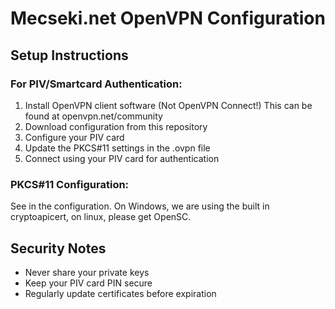 # Mecseki.net OpenVPN Configuration

## Setup Instructions

### For PIV/Smartcard Authentication:
1. Install OpenVPN client software (Not OpenVPN Connect!)
	This can be found at openvpn.net/community
2. Download configuration from this repository
3. Configure your PIV card
4. Update the PKCS#11 settings in the .ovpn file
5. Connect using your PIV card for authentication

### PKCS#11 Configuration:
See in the configuration.
On Windows, we are using the built in cryptoapicert, on linux, please get OpenSC.

## Security Notes
- Never share your private keys
- Keep your PIV card PIN secure
- Regularly update certificates before expiration
